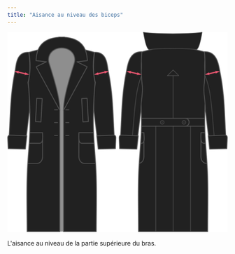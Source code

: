 ```yaml
---
title: "Aisance au niveau des biceps"
---
```


![Aisance au niveau des biceps](./bicepsease.svg)

L'aisance au niveau de la partie supérieure du bras.




